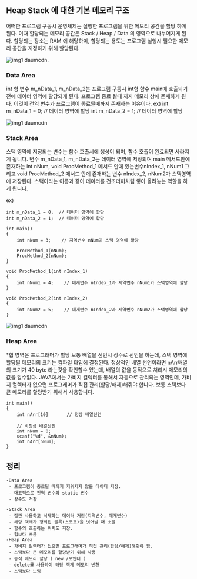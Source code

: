 ## Heap Stack 에 대한 기본 메모리 구조
어떠한 프로그램 구동시 운영체제는 실행한 프로그램을 위한 메모리 공간을 할당 하게 된다. 
이때 할당되는 메모리 공간은 Stack / Heap / Data 의 영역으로 나누어지게 된다.
할당되는 장소는 RAM 에 해당하며, 할당되는 용도는 프로그램 실행시 필요한 메모리 공간을 지정하기 위해 할당된다.

![img1 daumcdn](https://img1.daumcdn.net/thumb/R1280x0/?code=mtistory2&fname=https%3A%2F%2Fblog.kakaocdn.net%2Fdn%2FbdhYIH%2FbtrE7wTmnC5%2FgTJ1JohuTRklTJHdMdeqLk%2Fimg.png).

### Data Area
int 형 변수 m_nData_1, m_nData_2는 프로그램 구동시 int형 함수 main에 호출되기 전에 데이터 영역에 할당되게 된다.
프로그램 종료 될때 까지 메모리 상에 존재하게 된다. 이것이 전역 변수가 프로그램이 종료될때까지 존재하는 이유이다.
ex)
int m_nData_1 = 0;  // 데이터 영역에 할당
int m_nData_2 = 1;  // 데이터 영역에 할당

![img1 daumcdn](https://img1.daumcdn.net/thumb/R1280x0/?scode=mtistory2&fname=https%3A%2F%2Fblog.kakaocdn.net%2Fdn%2Flcew1%2FbtrFdGBx4JL%2FKHb1rB2FUkkRxD3tceqgIK%2Fimg.png)

### Stack Area
스택 영역에 저장되는 변수는 함수 호출시에 생성이 되며, 함수 호출이 완료되면 사라지게 됩니다. 변수 m_nData_1, m_nData_2는 데이터 영역에 저장되며 
main 메서드안에 존재하는 int nNum, void ProcMethod_1 메서드 안에 있는변수nIndex_1, nNum1 그리고 void ProcMethod_2 메서드 안에 존재하는 변수 nIndex_2, nNum2가 
스택영역에 저장된다. 스택이라는 이름과 같이 데이터를 건초더미처럼 쌓아 올려놓는 역할을 하게 됩니다.

ex)
```
int m_nData_1 = 0;  // 데이터 영역에 할당
int m_nData_2 = 1;  // 데이터 영역에 할당

int main() 
{
    int nNum = 3;    // 지역변수 nNum이 스택 영역에 할당
    
    ProcMethod_1(nNum);
    ProcMethod_2(nNum);
}

void ProcMethod_1(int nIndex_1)
{
    int nNum1 = 4;    // 매개변수 nIndex_1과 지역변수 nNum1가 스택영역에 할당
}

void ProcMethod_2(int nIndex_2)
{
    int nNum2 = 5;    // 매개변수 nIndex_2과 지역변수 nNum2가 스택영역에 할당
}
```

![img1 daumcdn](https://img1.daumcdn.net/thumb/R1280x0/?scode=mtistory2&fname=https%3A%2F%2Fblog.kakaocdn.net%2Fdn%2FJPav8%2FbtrFe3DehqQ%2FW9aJ0OsOkSYI7VArJkZRgK%2Fimg.png)

### Heap Area
*힙 영역은 프로그래머가 할당
보통 배열을 선언시 상수로 선언을 하는데, 스택 영역에 할당될 메모리의 크기는 컴파일 타임에 결정된다.
정상적인 배열 선언이라면 nArr배열의 크기가 40 byte 라는것을 확인할수 있는데, 배열의 값을 동적으로 처리시 메모리의 값을 알수없다.
JAVA에서는 가비지 컬렉터를 통해서 자동으로 관리되는 영역인데, 
가비지 컬렉터가 없으면 프로그래머가 직접 관리(할당/해제)해줘야 합니다. 보통 스택보다 큰 메모리를 할당받기 위해서 사용합니다.
```
int main()
{
    int nArr[10]       // 정상 배열선언

    // 비정상 배열선언
    int nNum = 0;
    scanf("%d", &nNum);
    int nArr[nNum];
}
```

## 정리
```
-Data Area
 - 프로그램이 종료될 때까지 지워지지 않을 데이터 저장.
 - 대표적으로 전역 변수와 static 변수
 - 상수도 저장

-Stack Area
 - 잠깐 사용하고 삭제하는 데이터 저장(지역변수, 매개변수) 
 - 해당 객체가 정의된 블록(스코프)을 벗어날 때 소멸
 - 함수의 호출하는 위치도 저장.
 - 힙보다 빠름
-Heap Area
 - 가비지 컬렉터가 없으면 프로그래머가 직접 관리(할당/해제)해줘야 함.
 - 스택보다 큰 메모리를 할당받기 위해 사용
 - 동적 메모리 할당 ( new /포인터 )
 - delete를 사용하여 해당 객체 메모리 반환
 - 스택보다 느림
```
    
